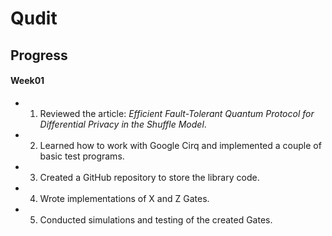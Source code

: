 # Qudit

## Progress 

#### Week01
- 1. Reviewed the article: *Efficient Fault-Tolerant Quantum Protocol for Differential Privacy in the Shuffle Model*.
- 2. Learned how to work with Google Cirq and implemented a couple of basic test programs.
- 3. Created a GitHub repository to store the library code.
- 4. Wrote implementations of X and Z Gates.
- 5. Conducted simulations and testing of the created Gates.
